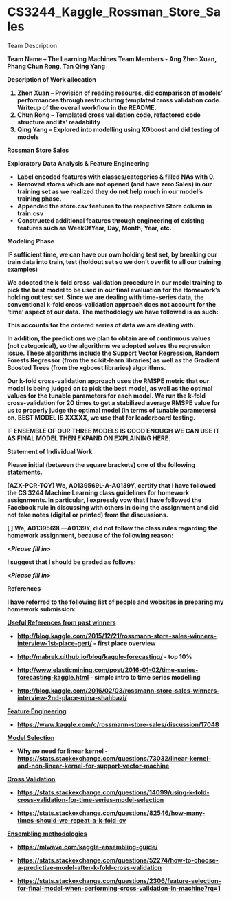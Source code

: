 # CS3244_Kaggle_Rossman_Store_Sales

</b>Team Description <b>

Team Name – The Learning Machines
Team Members - Ang Zhen Xuan, Phang Chun Rong, Tan Qing Yang  

Description of Work allocation 
1.	Zhen Xuan – Provision of reading resoures, did comparison of models’ performances through restructuring templated cross validation code. Writeup of the overall workflow in the README.
2.	Chun Rong – Templated cross validation code, refactored code structure and its’ readability
3.	Qing Yang – Explored into modelling using XGboost and did testing of models

<b> Rossman Store Sales </b>

<b>Exploratory Data Analysis & Feature Engineering</b>

-	Label encoded features with classes/categories & filled NAs with 0.
-	Removed stores which are not opened (and have zero Sales) in our training set as we realized they do not help much in our model’s training phase.
-	Appended the store.csv features to the respective Store column in train.csv
-	Constructed additional features through engineering of existing features such as WeekOfYear, Day, Month, Year, etc.

<b>Modeling Phase</b>

IF sufficient time, we can have our own holding test set, by breaking our train data into train, test (holdout set so we don’t overfit to all our training examples)

We adopted the k-fold cross-validation procedure in our model training to pick the best model to be used in our final evaluation for the Homework’s holding out test set.
Since we are dealing with time-series data, the conventional k-fold cross-validation approach does not account for the ‘time’ aspect of our data. The methodology we have followed is as such:

 
This accounts for the ordered series of data we are dealing with.



In addition, the predictions we plan to obtain are of continuous values (not categorical), so the algorithms we adopted solves the regression issue. These algorithms include the Support Vector Regression, Random Forests Regressor (from the scikit-learn libraries) as well as the Gradient Boosted Trees (from the xgboost libraries) algorithms.

Our k-fold cross-validation approach uses the RMSPE metric that our model is being judged on to pick the best model, as well as the optimal values for the tunable parameters for each model. We run the k-fold cross-validation for 20 times to get a stabilized average RMSPE value for us to properly judge the optimal model (in terms of tunable parameters) on.  BEST MODEL IS XXXXX, we use that for leaderboard testing.

IF ENSEMBLE OF OUR THREE MODELS IS GOOD ENOUGH WE CAN USE IT AS FINAL MODEL THEN EXPAND ON EXPLAINING HERE.

<b>Statement of Individual Work</b>

Please initial (between the square brackets) one of the following statements.

[AZX-PCR-TQY] We, A0139569L-A-A0139Y, certify that I have followed the CS 3244 Machine Learning class guidelines for homework assignments.  In particular, I expressly vow that I have followed the Facebook rule in discussing with others in doing the assignment and did not take notes (digital or printed) from the discussions.  

[ ] We, A0139569L—A0139Y, did not follow the class rules regarding the homework assignment, because of the following reason:

<*Please fill in*>

I suggest that I should be graded as follows:

<*Please fill in*>


<b>References</b>

I have referred to the following list of people and websites in preparing my homework submission:

<u>Useful References from past winners</u>
- http://blog.kaggle.com/2015/12/21/rossmann-store-sales-winners-interview-1st-place-gert/ - first place overview

- http://mabrek.github.io/blog/kaggle-forecasting/ - top 10% 

- http://www.elasticmining.com/post/2016-01-02/time-series-forecasting-kaggle.html - simple intro to time series modelling

- http://blog.kaggle.com/2016/02/03/rossmann-store-sales-winners-interview-2nd-place-nima-shahbazi/ 

<u>Feature Engineering</u>
- https://www.kaggle.com/c/rossmann-store-sales/discussion/17048 

<u>Model Selection</u>
- Why no need for linear kernel -  https://stats.stackexchange.com/questions/73032/linear-kernel-and-non-linear-kernel-for-support-vector-machine 

<u>Cross Validation</u>
- https://stats.stackexchange.com/questions/14099/using-k-fold-cross-validation-for-time-series-model-selection 

- https://stats.stackexchange.com/questions/82546/how-many-times-should-we-repeat-a-k-fold-cv 

<u>Ensembling methodologies</u>
- https://mlwave.com/kaggle-ensembling-guide/ 

- https://stats.stackexchange.com/questions/52274/how-to-choose-a-predictive-model-after-k-fold-cross-validation 

- https://stats.stackexchange.com/questions/2306/feature-selection-for-final-model-when-performing-cross-validation-in-machine?rq=1 

